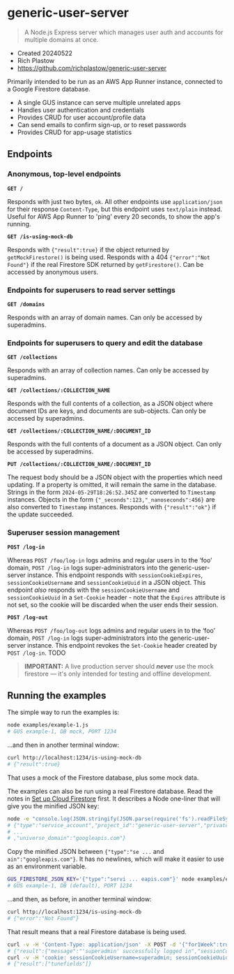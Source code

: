 # generic-user-server

> A Node.js Express server which manages user auth and accounts for multiple domains at once.

- Created 20240522
- Rich Plastow
- <https://github.com/richplastow/generic-user-server>

Primarily intended to be run as an AWS App Runner instance, connected to
a Google Firestore database.

- A single GUS instance can serve multiple unrelated apps
- Handles user authentication and credentials
- Provides CRUD for user account/profile data
- Can send emails to confirm sign-up, or to reset passwords
- Provides CRUD for app-usage statistics

## Endpoints

### Anonymous, top-level endpoints

__`GET /`__

Responds with just two bytes, `ok`. All other endpoints use `application/json`
for their response `Content-Type`, but this endpoint uses `text/plain` instead.
Useful for AWS App Runner to 'ping' every 20 seconds, to show the app's running.

__`GET /is-using-mock-db`__

Responds with `{"result":true}` if the object returned by `getMockFirestore()`
is being used. Responds with a 404 `{"error":"Not Found"}` if the real Firestore
SDK returned by `getFirestore()`. Can be accessed by anonymous users.

### Endpoints for superusers to read server settings

__`GET /domains`__

Responds with an array of domain names. Can only be accessed by superadmins.

### Endpoints for superusers to query and edit the database

__`GET /collections`__

Responds with an array of collection names. Can only be accessed by superadmins.

__`GET /collections/:COLLECTION_NAME`__

Responds with the full contents of a collection, as a JSON object where document
IDs are keys, and documents are sub-objects. Can only be accessed by superadmins.

__`GET /collections/:COLLECTION_NAME/:DOCUMENT_ID`__

Responds with the full contents of a document as a JSON object. Can only be
accessed by superadmins.

__`PUT /collections/:COLLECTION_NAME/:DOCUMENT_ID`__

The request body should be a JSON object with the properties which need updating.
If a property is omitted, it will remain the same in the database. Strings in
the form `2024-05-29T18:26:52.345Z` are converted to `Timestamp` instances.
Objects in the form `{"_seconds":123,"_nanoseconds":456}` are also converted to
`Timestamp` instances. Responds with `{"result":"ok"}` if the update succeeded.

### Superuser session management

__`POST /log-in`__

Whereas `POST /foo/log-in` logs admins and regular users in to the ‘foo’ domain,
`POST /log-in` logs super-administrators into the generic-user-server instance.
This endpoint responds with `sessionCookieExpires`, `sessionCookieUsername` and
`sessionCookieUuid` in a JSON object. This endpoint _also_ responds with the
`sessionCookieUsername` and `sessionCookieUuid` in a `Set-Cookie` header - note
that the `Expires` attribute is not set, so the cookie will be discarded when
the user ends their session.

__`POST /log-out`__

Whereas `POST /foo/log-out` logs admins and regular users in to the ‘foo’ domain,
`POST /log-in` logs super-administrators into the generic-user-server instance.
This endpoint revokes the `Set-Cookie` header created by `POST /log-in`. TODO

> __IMPORTANT:__ A live production server should __*never*__ use the mock
> firestore — it's only intended for testing and offline development.

## Running the examples

The simple way to run the examples is:

```bash
node examples/example-1.js
# GUS example-1, DB mock, PORT 1234
```

...and then in another terminal window:

```bash
curl http://localhost:1234/is-using-mock-db
# {"result":true}
```

That uses a mock of the Firestore database, plus some mock data.

The examples can also be run using a real Firestore database. Read the notes in
[Set up Cloud Firestore](./notes/03-set-up-cloud-firestore.md) first. It
describes a Node one-liner that will give you the minified JSON key:

```bash
node -e "console.log(JSON.stringify(JSON.parse(require('fs').readFileSync('generic-user-server-abcdef123456.json')+'')))"
# {"type":"service_account","project_id":"generic-user-server","private_key_id":
# ...
# ,"universe_domain":"googleapis.com"}
```

Copy the minified JSON between `{"type":"se ...` and `ain":"googleapis.com"}`.
It has no newlines, which will make it easier to use as an environment variable.

```bash
GUS_FIRESTORE_JSON_KEY='{"type":"servi ... eapis.com"}' node examples/example-1.js
# GUS example-1, DB (default), PORT 1234
```

...and then, as before, in another terminal window:

```bash
curl http://localhost:1234/is-using-mock-db
# {"error":"Not Found"}
```

That result means that a real Firestore database is being used.

```bash
curl -v -H 'Content-Type: application/json' -X POST -d '{"for1Week":true,"password":"my_pass","username":"superadmin"}' http://localhost:1234/log-in
# {"result":{"message":"'superadmin' successfully logged in","sessionCookieExpires":"2024-06-05T16:26:52.345Z","sessionCookieUsername":"superadmin","sessionCookieUuid":"de83dda3-afe7-48b8-8a27-251f2277d6db"}}
curl -v -H 'cookie: sessionCookieUsername=superadmin; sessionCookieUuid=de83dda3-afe7-48b8-8a27-251f2277d6db' http://localhost:1234/domains
# {"result":["tunefields"]}
```
